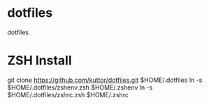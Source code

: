 # dotfiles
dotfiles

# ZSH Install
git clone https://github.com/kuttor/dotfiles.git $HOME/.dotfiles
ln -s $HOME/.dotfiles/zshenv.zsh $HOME/.zshenv
ln -s $HOME/.dotfiles/zshrc.zsh $HOME/.zshrc 
